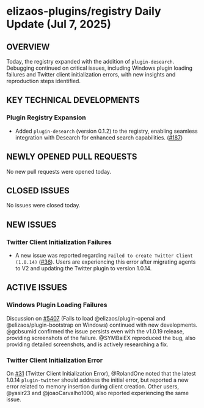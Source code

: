 # elizaos-plugins/registry Daily Update (Jul 7, 2025)
## OVERVIEW 
Today, the registry expanded with the addition of `plugin-desearch`. Debugging continued on critical issues, including Windows plugin loading failures and Twitter client initialization errors, with new insights and reproduction steps identified.

## KEY TECHNICAL DEVELOPMENTS
### Plugin Registry Expansion
*   Added `plugin-desearch` (version 0.1.2) to the registry, enabling seamless integration with Desearch for enhanced search capabilities. ([#187](https://github.com/elizaos-plugins/registry/pull/187))

## NEWLY OPENED PULL REQUESTS
No new pull requests were opened today.

## CLOSED ISSUES
No issues were closed today.

## NEW ISSUES
### Twitter Client Initialization Failures
*   A new issue was reported regarding `Failed to create Twitter Client (1.0.14)` ([#36](https://github.com/elizaos-plugins/registry/issues/36)). Users are experiencing this error after migrating agents to V2 and updating the Twitter plugin to version 1.0.14.

## ACTIVE ISSUES
### Windows Plugin Loading Failures
Discussion on [#5407](https://github.com/elizaos-plugins/registry/issues/5407) (Fails to load @elizaos/plugin-openai and @elizaos/plugin-bootstrap on Windows) continued with new developments. @gcbsumid confirmed the issue persists even with the v1.0.19 release, providing screenshots of the failure. @SYMBaiEX reproduced the bug, also providing detailed screenshots, and is actively researching a fix.

### Twitter Client Initialization Error
On [#31](https://github.com/elizaos-plugins/registry/issues/31) (Twitter Client Initialization Error), @RolandOne noted that the latest 1.0.14 `plugin-twitter` should address the initial error, but reported a new error related to memory insertion during client creation. Other users, @yasir23 and @joaoCarvalho1000, also reported experiencing the same issue.